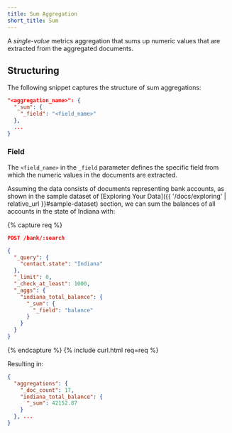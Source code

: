 ```yaml
---
title: Sum Aggregation
short_title: Sum
---
```


A _single-value_ metrics aggregation that sums up numeric values that are
extracted from the aggregated documents.

## Structuring

The following snippet captures the structure of sum aggregations:

```json
"<aggregation_name>": {
  "_sum": {
    "_field": "<field_name>"
  },
  ...
}
```

### Field

The `<field_name>` in the `_field` parameter defines the specific field from
which the numeric values in the documents are extracted.

Assuming the data consists of documents representing bank accounts, as shown in
the sample dataset of [Exploring Your Data]({{ '/docs/exploring' | relative_url }}#sample-dataset)
section, we can sum the balances of all accounts in the state of Indiana with:

{% capture req %}

```json
POST /bank/:search

{
  "_query": {
    "contact.state": "Indiana"
  },
  "_limit": 0,
  "_check_at_least": 1000,
  "_aggs": {
    "indiana_total_balance": {
      "_sum": {
        "_field": "balance"
      }
    }
  }
}
```
{% endcapture %}
{% include curl.html req=req %}

Resulting in:

```json
{
  "aggregations": {
    "_doc_count": 17,
    "indiana_total_balance": {
      "_sum": 42152.87
    }
  }, ...
}
```
